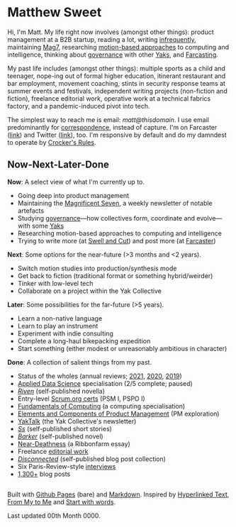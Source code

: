 # Matthew Sweet

Hi, I'm Matt. My life right now involves (amongst other things): product management at a B2B startup, reading a lot, writing [infrequently](), maintaining [Mag7](), researching [motion-based approaches]() to computing and intelligence, thinking about [governance]() with other [Yaks](), and [Farcasting]().

My past life includes (amongst other things): multiple sports as a child and teenager, nope-ing out of formal higher education, itinerant restaurant and bar employment, movement coaching, stints in security response teams at summer events and festivals, independent writing projects (non-fiction and fiction), freelance editorial work, operative work at a technical fabrics factory, and a pandemic-induced pivot into tech.

The simplest way to reach me is email: _matt@thisdomain_. I use email predominantly for [correspondence](), instead of capture. I'm on Farcaster ([link]()) and Twitter ([link]()), too. I'm responsive by default and do my damndest to operate by [Crocker's Rules]().

## Now-Next-Later-Done

**Now**: A select view of what I'm currently up to.

- Going deep into product management
- Maintaining the [Magnificent Seven](), a weekly newsletter of notable artefacts
- Studying [governance]()—how collectives form, coordinate and evolve—with some [Yaks]()
- Researching motion-based approaches to computing and intelligence
- Trying to write more (at [Swell and Cut]()) and post more (at [Farcaster]())

**Next**: Some options for the near-future (>3 months and <2 years).

- Switch motion studies into production/synthesis mode
- Get back to fiction (traditional format or something hybrid/weirder)
- Tinker with low-level tech
- Collaborate on a project within the Yak Collective

**Later**: Some possibilities for the far-future (>5 years).

- Learn a non-native language
- Learn to play an instrument
- Experiment with indie consulting
- Complete a long-haul bikepacking expedition
- Start something (either modest or unreasonably ambitious in character)
  
**Done**: A collection of salient things from my past.

- Status of the wholes (annual reviews; [2021](), [2020](), [2019]())
- [Applied Data Science]() specialisation (2/5 complete; paused)
- [*Riven*]() (self-published novella)
- Entry-level [Scrum.org certs]() (PSM I, PSPO I)
- [Fundamentals of Computing]() (a computing specialisation)
- [Elements and Components of Product Management]() (PM exploration)
- [YakTalk]() (the Yak Collective's newsletter)
- [*Ss*]() (self-published short stories)
- [*Barker*]() (self-published novel)
- [Near-Deathness]() (a Ribbonfarm essay)
- Freelance [editorial work]()
- [*Disconnected*]() (self-published blog post collection)
- Six Paris-Review-style [interviews]()
- [1,300+]() blog posts

## 

Built with [Github Pages]() (bare) and [Markdown](). Inspired by [Hyperlinked Text](), [From My to Me]() and [Start with words]().

Last updated 00th Month 0000.
